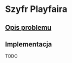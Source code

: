 # Szyfr Playfaira

## [Opis problemu](../../../../algorithms/cryptography/symmetric/playfair.md)


## Implementacja

TODO
